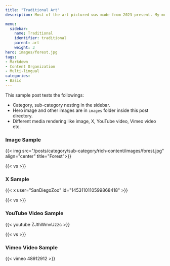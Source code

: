 ```yaml
---
title: "Traditional Art"
description: Most of the art pictured was made from 2023-present. My motivation is to express myself without worrying about the quality or quantity of what I produce. I frequently use several different mediums on one piece, because I find layering different mediums is the best way to engage with different parts of my brain.

menu:
  sidebar:
    name: Traditional
    identifier: traditional
    parent: art
    weight: 3
hero: images/forest.jpg
tags:
- Markdown
- Content Organization
- Multi-lingual
categories:
- Basic
---
```


This sample post tests the followings:

- Category, sub-category nesting in the sidebar.
- Hero image and other images are in `images` folder inside this post directory.
- Different media rendering like image, X, YouTube video, Vimeo video etc.

### Image Sample

{{< img src="/posts/category/sub-category/rich-content/images/forest.jpg" align="center" title="Forest">}}

{{< vs >}}

### X Sample

{{< x user="SanDiegoZoo" id="1453110110599868418" >}}

{{< vs >}}

### YouTube Video Sample

{{< youtube ZJthWmvUzzc >}}

{{< vs >}}

### Vimeo Video Sample

{{< vimeo 48912912 >}}
